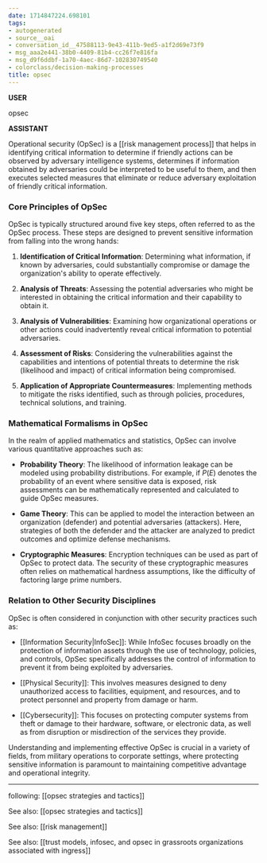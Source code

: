 ```yaml
---
date: 1714847224.698101
tags:
- autogenerated
- source__oai
- conversation_id__47588113-9e43-411b-9ed5-a1f2d69e73f9
- msg_aaa2e441-38b0-4409-81b4-cc26f7e816fa
- msg_d9f6ddbf-1a70-4aec-86d7-102830749540
- colorclass/decision-making-processes
title: opsec
---
```


**USER**

opsec


**ASSISTANT**

Operational security (OpSec) is a [[risk management process]] that helps in identifying critical information to determine if friendly actions can be observed by adversary intelligence systems, determines if information obtained by adversaries could be interpreted to be useful to them, and then executes selected measures that eliminate or reduce adversary exploitation of friendly critical information.

### Core Principles of OpSec

OpSec is typically structured around five key steps, often referred to as the OpSec process. These steps are designed to prevent sensitive information from falling into the wrong hands:

1. **Identification of Critical Information**: Determining what information, if known by adversaries, could substantially compromise or damage the organization's ability to operate effectively.

2. **Analysis of Threats**: Assessing the potential adversaries who might be interested in obtaining the critical information and their capability to obtain it.

3. **Analysis of Vulnerabilities**: Examining how organizational operations or other actions could inadvertently reveal critical information to potential adversaries.

4. **Assessment of Risks**: Considering the vulnerabilities against the capabilities and intentions of potential threats to determine the risk (likelihood and impact) of critical information being compromised.

5. **Application of Appropriate Countermeasures**: Implementing methods to mitigate the risks identified, such as through policies, procedures, technical solutions, and training.

### Mathematical Formalisms in OpSec

In the realm of applied mathematics and statistics, OpSec can involve various quantitative approaches such as:

- **Probability Theory**: The likelihood of information leakage can be modeled using probability distributions. For example, if $P(E)$ denotes the probability of an event where sensitive data is exposed, risk assessments can be mathematically represented and calculated to guide OpSec measures.

- **Game Theory**: This can be applied to model the interaction between an organization (defender) and potential adversaries (attackers). Here, strategies of both the defender and the attacker are analyzed to predict outcomes and optimize defense mechanisms.

- **Cryptographic Measures**: Encryption techniques can be used as part of OpSec to protect data. The security of these cryptographic measures often relies on mathematical hardness assumptions, like the difficulty of factoring large prime numbers.

### Relation to Other Security Disciplines

OpSec is often considered in conjunction with other security practices such as:

- [[Information Security|InfoSec]]: While InfoSec focuses broadly on the protection of information assets through the use of technology, policies, and controls, OpSec specifically addresses the control of information to prevent it from being exploited by adversaries.

- [[Physical Security]]: This involves measures designed to deny unauthorized access to facilities, equipment, and resources, and to protect personnel and property from damage or harm.

- [[Cybersecurity]]: This focuses on protecting computer systems from theft or damage to their hardware, software, or electronic data, as well as from disruption or misdirection of the services they provide.

Understanding and implementing effective OpSec is crucial in a variety of fields, from military operations to corporate settings, where protecting sensitive information is paramount to maintaining competitive advantage and operational integrity.


---


following: [[opsec strategies and tactics]]

See also: [[opsec strategies and tactics]]


See also: [[risk management]]


See also: [[trust models, infosec, and opsec in grassroots organizations associated with ingress]]